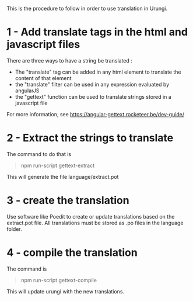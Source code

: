 This is the procedure to follow in order to use translation in Urungi.

# 1 - Add translate tags in the html and javascript files

There are three ways to have a string be translated :
 * The "translate" tag can be added in any html element to translate the content
   of that element
 * the "translate" filter can be used in any expression evaluated by angularJS
 * the "gettext" function can be used to translate strings stored in a
   javascript file

For more information, see https://angular-gettext.rocketeer.be/dev-guide/

# 2 - Extract the strings to translate

The command to do that is

> npm run-script gettext-extract

This will generate the file language/extract.pot

# 3 - create the translation

Use software like Poedit to create or update translations based on the
extract.pot file.
All translations must be stored as .po files in the language folder.

# 4 - compile the translation

The command is

> npm run-script gettext-compile

This will update urungi with the new translations.

